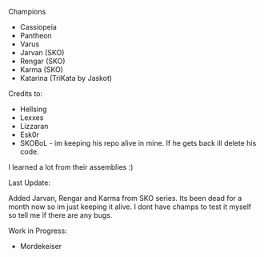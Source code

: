Champions

 - Cassiopeia
 - Pantheon
 - Varus
 - Jarvan (SKO)
 - Rengar (SKO)
 - Karma (SKO)
 - Katarina (TriKata by Jaskot)

Credits to:

 - Hellsing
 - Lexxes
 - Lizzaran
 - Esk0r
 - SKOBoL - im keeping his repo alive in mine. If he gets back ill delete his code. 

I learned a lot from their assemblies :)

Last Update:

Added Jarvan, Rengar and Karma from SKO series. Its been dead for a month now so im just keeping it alive. I dont have champs to test it myself so tell me if there are any bugs.

Work in Progress:
 - Mordekeiser